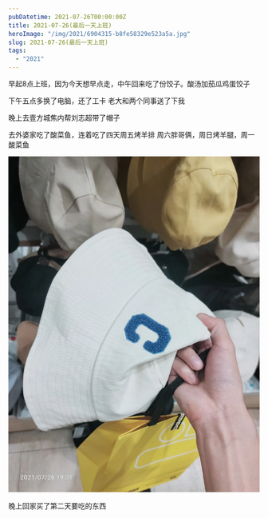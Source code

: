```yaml
---
pubDatetime: 2021-07-26T00:00:00Z
title: 2021-07-26(最后一天上班)
heroImage: "/img/2021/6904315-b8fe58329e523a5a.jpg"
slug: 2021-07-26(最后一天上班)
tags:
  - "2021"
---
```


早起8点上班，因为今天想早点走，中午回来吃了份饺子。酸汤加茄瓜鸡蛋饺子

下午五点多换了电脑，还了工卡
老大和两个同事送了下我

晚上去壹方城焦内帮刘志超带了帽子

去外婆家吃了酸菜鱼，连着吃了四天周五烤羊排
周六胖哥俩，周日烤羊腿，周一酸菜鱼

![](../../../../public/img/2021/6904315-b8fe58329e523a5a.jpg)

晚上回家买了第二天要吃的东西
